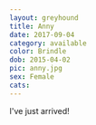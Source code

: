 ```yaml
---
layout: greyhound
title: Anny
date: 2017-09-04
category: available
color: Brindle
dob: 2015-04-02
pic: anny.jpg
sex: Female
cats: 
---
```


I've just arrived!
